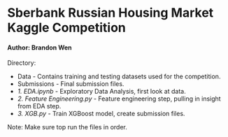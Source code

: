 # Sberbank Russian Housing Market Kaggle Competition
#### Author: Brandon Wen

Directory:
- Data - Contains training and testing datasets used for the competition.
- Submissions - Final submission files.
- _1. EDA.ipynb_ - Exploratory Data Analysis, first look at data.
- _2. Feature Engineering.py_ - Feature engineering step, pulling in insight from EDA step.
- _3. XGB.py_ - Train XGBoost model, create submission files.

Note: Make sure top run the files in order.
